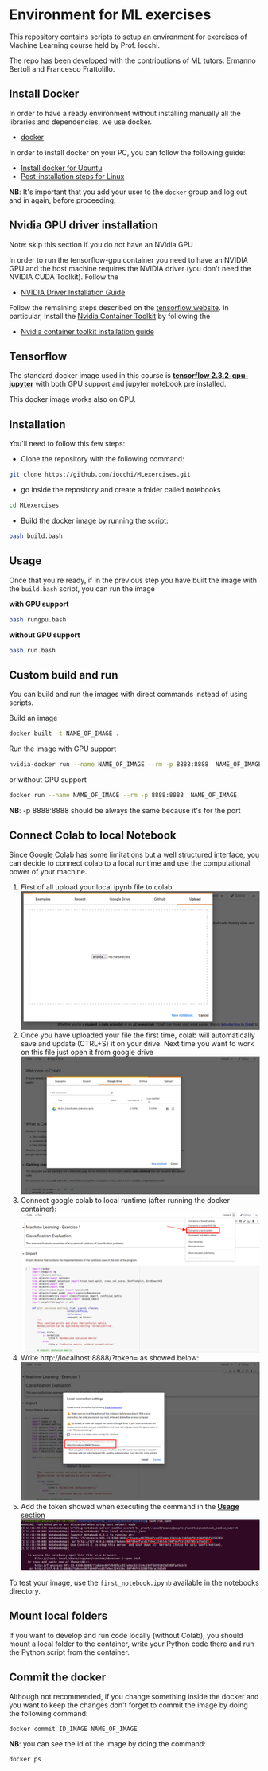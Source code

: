 # Environment for ML exercises

This repository contains scripts to setup an environment for exercises of Machine Learning course held by Prof. Iocchi. 

The repo has been developed with the contributions of ML tutors: Ermanno Bertoli and Francesco Frattolillo.


## Install Docker

In order to have a ready environment without installing manually all the libraries and dependencies, we use docker.

- [docker](http://www.docker.com)

In order to install docker on your PC, you can follow the following guide:

- [Install docker for Ubuntu](https://docs.docker.com/engine/install/ubuntu/)
- [Post-installation steps for Linux](https://docs.docker.com/install/linux/linux-postinstall/)

**NB**: It's important that you add your user to the `docker` group and log out and in again, before proceeding.

## Nvidia GPU driver installation

Note: skip this section if you do not have an NVidia GPU

In order to run the tensorflow-gpu container you need to have an NVIDIA GPU and the host machine requires the NVIDIA driver (you don't need the NVIDIA CUDA Toolkit). Follow the 
- [NVIDIA Driver Installation Guide](https://docs.nvidia.com/datacenter/tesla/tesla-installation-notes/index.html)

Follow the remaining steps described on the [tensorflow website](https://www.tensorflow.org/install/docker#gpu_support). 
In particular, Install the [Nvidia Container Toolkit](https://github.com/NVIDIA/nvidia-docker/tree/master) by following the 
- [Nvidia container toolkit installation guide](https://docs.nvidia.com/datacenter/cloud-native/container-toolkit/install-guide.html#setting-up-nvidia-container-toolkit)


## Tensorflow

The standard docker image used in this course is [**tensorflow 2.3.2-gpu-jupyter**](https://hub.docker.com/layers/tensorflow/tensorflow/2.3.2-gpu-jupyter/images/sha256-9978ac424e00e3461accff7c1cf97484e61cca23820941c20335e0b5d4499a02?context=explore) with both GPU support and jupyter notebook pre installed. 

This docker image works also on CPU.



## Installation

You'll need to follow this few steps:

- Clone the repository with the following command:

```bash
git clone https://github.com/iocchi/MLexercises.git
```
- go inside the repository and create a folder called notebooks

```bash
cd MLexercises
```

- Build the docker image by running the script:
```bash
bash build.bash
```



## Usage

Once that you're ready, if in the previous step you have built the image with the `build.bash` script, you can run the image 

**with GPU support** 

```bash
bash rungpu.bash
```

**without GPU support**

```bash
bash run.bash
```

## Custom build and run

You can build and run the images with direct commands instead of using scripts.
 
Build an image

```bash
docker built -t NAME_OF_IMAGE .
```
Run the image with GPU support

```bash
nvidia-docker run --name NAME_OF_IMAGE --rm -p 8888:8888  NAME_OF_IMAGE
```
or without GPU support

```bash
docker run --name NAME_OF_IMAGE --rm -p 8888:8888  NAME_OF_IMAGE
```
**NB**: -p 8888:8888 should be always the same because it's for the port




## Connect Colab to local Notebook

Since [Google Colab](https://colab.research.google.com/) has some [limitations](https://research.google.com/colaboratory/faq.html#limitations-and-restrictions) but a well structured interface, you can decide to connect colab to a local runtime and use the computational power of your machine.
1. First of all upload your local ipynb file to colab
![upload file on colab](/images/colab_upload.png)
2. Once you have uploaded your file the first time, colab will automatically save and update (CTRL+S) it on your drive. Next time you want to work on this file just open it from google drive
![open from google drive](/images/google_drive.png)
3. Connect google colab to local runtime (after running the docker container):
![local runtime](/images/local_runtime.png)
4. Write http://localhost:8888/?token= as  showed below:
![connection](/images/localhost.png)
5. Add the token showed when executing the command in the [**Usage** section](#Usage)
![token](/images/get_token.png)

To test your image, use the `first_notebook.ipynb` available in the notebooks directory.


## Mount local folders

If you want to develop and run code locally (without Colab), you should mount a local folder to the container, write your Python code there and run the Python script from the container.


## Commit the docker

Although not recommended, if you change something inside the docker and you want to keep the changes don't forget to commit the image by doing the following command:
```bash
docker commit ID_IMAGE NAME_OF_IMAGE
```
**NB**: you can see the id of the image by doing the command:
```bash
docker ps
```


